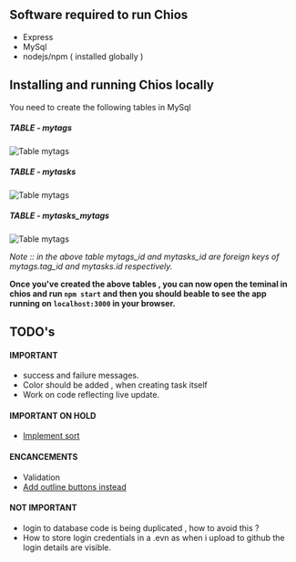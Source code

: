 ## Software required to run Chios

- Express
- MySql
- nodejs/npm ( installed globally )

## Installing and running Chios locally

You need to create the following tables in MySql

##### TABLE - mytags

![Table mytags](https://i.imgur.com/sDGp91t.jpg)

##### TABLE - mytasks

![Table mytags](https://i.imgur.com/VkD4uIN.jpg)

##### TABLE - mytasks_mytags

![Table mytags](https://i.imgur.com/tIqmGXh.jpg)

*Note :: in the above table mytags_id and mytasks_id are foreign keys of mytags.tag_id and mytasks.id respectively.*

**Once you've created the above tables , you can now open the teminal in chios and run `npm start` and then you should beable to see the app running on `localhost:3000` in your browser.**

## TODO's

#### IMPORTANT
- success and failure messages.
- Color should be added , when creating task itself
- Work on code reflecting live update.

#### IMPORTANT ON HOLD
 - [Implement sort](https://jsfiddle.net/8zgsrb5k/)

#### ENCANCEMENTS
 - Validation
 - [Add outline buttons instead](https://getbootstrap.com/docs/4.0/components/buttons/)
    
#### NOT IMPORTANT
- login to database code is being duplicated , how to avoid this ?
- How to store login credentials in a .evn as when i upload to github the login details are visible.


